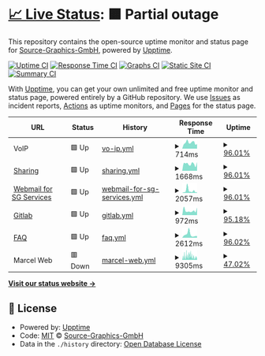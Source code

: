 # [📈 Live Status](https://Source-Graphics-GmbH.github.io/upptime): <!--live status--> **🟧 Partial outage**

This repository contains the open-source uptime monitor and status page for [Source-Graphics-GmbH](https://Source-Graphics-GmbH.github.io/upptime), powered by [Upptime](https://github.com/upptime/upptime).

[![Uptime CI](https://github.com/koj-co/upptime/workflows/Uptime%20CI/badge.svg)](https://github.com/koj-co/upptime/actions?query=workflow%3A%22Uptime+CI%22)
[![Response Time CI](https://github.com/koj-co/upptime/workflows/Response%20Time%20CI/badge.svg)](https://github.com/koj-co/upptime/actions?query=workflow%3A%22Response+Time+CI%22)
[![Graphs CI](https://github.com/koj-co/upptime/workflows/Graphs%20CI/badge.svg)](https://github.com/koj-co/upptime/actions?query=workflow%3A%22Graphs+CI%22)
[![Static Site CI](https://github.com/koj-co/upptime/workflows/Static%20Site%20CI/badge.svg)](https://github.com/koj-co/upptime/actions?query=workflow%3A%22Static+Site+CI%22)
[![Summary CI](https://github.com/koj-co/upptime/workflows/Summary%20CI/badge.svg)](https://github.com/koj-co/upptime/actions?query=workflow%3A%22Summary+CI%22)

With [Upptime](https://upptime.js.org), you can get your own unlimited and free uptime monitor and status page, powered entirely by a GitHub repository. We use [Issues](https://github.com/Source-Graphics-GmbH/upptime/issues) as incident reports, [Actions](https://github.com/Source-Graphics-GmbH/upptime/actions) as uptime monitors, and [Pages](https://Source-Graphics-GmbH.github.io/upptime) for the status page.

<!--start: status pages-->
<!-- This summary is generated by Upptime (https://github.com/upptime/upptime) -->
<!-- Do not edit this manually, your changes will be overwritten -->
<!-- prettier-ignore -->
| URL | Status | History | Response Time | Uptime |
| --- | ------ | ------- | ------------- | ------ |
| <img alt="" src="https://icons.duckduckgo.com/ip3/null.ico" height="13"> VoIP | 🟩 Up | [vo-ip.yml](https://github.com/Source-Graphics-GmbH/upptime/commits/HEAD/history/vo-ip.yml) | <details><summary><img alt="Response time graph" src="./graphs/vo-ip/response-time-week.png" height="20"> 714ms</summary><br><a href="https://Source-Graphics-GmbH.github.io/upptime/history/vo-ip"><img alt="Response time 662" src="https://img.shields.io/endpoint?url=https%3A%2F%2Fraw.githubusercontent.com%2FSource-Graphics-GmbH%2Fupptime%2FHEAD%2Fapi%2Fvo-ip%2Fresponse-time.json"></a><br><a href="https://Source-Graphics-GmbH.github.io/upptime/history/vo-ip"><img alt="24-hour response time 599" src="https://img.shields.io/endpoint?url=https%3A%2F%2Fraw.githubusercontent.com%2FSource-Graphics-GmbH%2Fupptime%2FHEAD%2Fapi%2Fvo-ip%2Fresponse-time-day.json"></a><br><a href="https://Source-Graphics-GmbH.github.io/upptime/history/vo-ip"><img alt="7-day response time 714" src="https://img.shields.io/endpoint?url=https%3A%2F%2Fraw.githubusercontent.com%2FSource-Graphics-GmbH%2Fupptime%2FHEAD%2Fapi%2Fvo-ip%2Fresponse-time-week.json"></a><br><a href="https://Source-Graphics-GmbH.github.io/upptime/history/vo-ip"><img alt="30-day response time 659" src="https://img.shields.io/endpoint?url=https%3A%2F%2Fraw.githubusercontent.com%2FSource-Graphics-GmbH%2Fupptime%2FHEAD%2Fapi%2Fvo-ip%2Fresponse-time-month.json"></a><br><a href="https://Source-Graphics-GmbH.github.io/upptime/history/vo-ip"><img alt="1-year response time 655" src="https://img.shields.io/endpoint?url=https%3A%2F%2Fraw.githubusercontent.com%2FSource-Graphics-GmbH%2Fupptime%2FHEAD%2Fapi%2Fvo-ip%2Fresponse-time-year.json"></a></details> | <details><summary><a href="https://Source-Graphics-GmbH.github.io/upptime/history/vo-ip">96.01%</a></summary><a href="https://Source-Graphics-GmbH.github.io/upptime/history/vo-ip"><img alt="All-time uptime 85.46%" src="https://img.shields.io/endpoint?url=https%3A%2F%2Fraw.githubusercontent.com%2FSource-Graphics-GmbH%2Fupptime%2FHEAD%2Fapi%2Fvo-ip%2Fuptime.json"></a><br><a href="https://Source-Graphics-GmbH.github.io/upptime/history/vo-ip"><img alt="24-hour uptime 100.00%" src="https://img.shields.io/endpoint?url=https%3A%2F%2Fraw.githubusercontent.com%2FSource-Graphics-GmbH%2Fupptime%2FHEAD%2Fapi%2Fvo-ip%2Fuptime-day.json"></a><br><a href="https://Source-Graphics-GmbH.github.io/upptime/history/vo-ip"><img alt="7-day uptime 96.01%" src="https://img.shields.io/endpoint?url=https%3A%2F%2Fraw.githubusercontent.com%2FSource-Graphics-GmbH%2Fupptime%2FHEAD%2Fapi%2Fvo-ip%2Fuptime-week.json"></a><br><a href="https://Source-Graphics-GmbH.github.io/upptime/history/vo-ip"><img alt="30-day uptime 97.06%" src="https://img.shields.io/endpoint?url=https%3A%2F%2Fraw.githubusercontent.com%2FSource-Graphics-GmbH%2Fupptime%2FHEAD%2Fapi%2Fvo-ip%2Fuptime-month.json"></a><br><a href="https://Source-Graphics-GmbH.github.io/upptime/history/vo-ip"><img alt="1-year uptime 84.59%" src="https://img.shields.io/endpoint?url=https%3A%2F%2Fraw.githubusercontent.com%2FSource-Graphics-GmbH%2Fupptime%2FHEAD%2Fapi%2Fvo-ip%2Fuptime-year.json"></a></details>
| <img alt="" src="https://icons.duckduckgo.com/ip3/sharing.source-graphics.ch.ico" height="13"> [Sharing](https://sharing.source-graphics.ch) | 🟩 Up | [sharing.yml](https://github.com/Source-Graphics-GmbH/upptime/commits/HEAD/history/sharing.yml) | <details><summary><img alt="Response time graph" src="./graphs/sharing/response-time-week.png" height="20"> 1668ms</summary><br><a href="https://Source-Graphics-GmbH.github.io/upptime/history/sharing"><img alt="Response time 1672" src="https://img.shields.io/endpoint?url=https%3A%2F%2Fraw.githubusercontent.com%2FSource-Graphics-GmbH%2Fupptime%2FHEAD%2Fapi%2Fsharing%2Fresponse-time.json"></a><br><a href="https://Source-Graphics-GmbH.github.io/upptime/history/sharing"><img alt="24-hour response time 1467" src="https://img.shields.io/endpoint?url=https%3A%2F%2Fraw.githubusercontent.com%2FSource-Graphics-GmbH%2Fupptime%2FHEAD%2Fapi%2Fsharing%2Fresponse-time-day.json"></a><br><a href="https://Source-Graphics-GmbH.github.io/upptime/history/sharing"><img alt="7-day response time 1668" src="https://img.shields.io/endpoint?url=https%3A%2F%2Fraw.githubusercontent.com%2FSource-Graphics-GmbH%2Fupptime%2FHEAD%2Fapi%2Fsharing%2Fresponse-time-week.json"></a><br><a href="https://Source-Graphics-GmbH.github.io/upptime/history/sharing"><img alt="30-day response time 2149" src="https://img.shields.io/endpoint?url=https%3A%2F%2Fraw.githubusercontent.com%2FSource-Graphics-GmbH%2Fupptime%2FHEAD%2Fapi%2Fsharing%2Fresponse-time-month.json"></a><br><a href="https://Source-Graphics-GmbH.github.io/upptime/history/sharing"><img alt="1-year response time 1722" src="https://img.shields.io/endpoint?url=https%3A%2F%2Fraw.githubusercontent.com%2FSource-Graphics-GmbH%2Fupptime%2FHEAD%2Fapi%2Fsharing%2Fresponse-time-year.json"></a></details> | <details><summary><a href="https://Source-Graphics-GmbH.github.io/upptime/history/sharing">96.01%</a></summary><a href="https://Source-Graphics-GmbH.github.io/upptime/history/sharing"><img alt="All-time uptime 97.65%" src="https://img.shields.io/endpoint?url=https%3A%2F%2Fraw.githubusercontent.com%2FSource-Graphics-GmbH%2Fupptime%2FHEAD%2Fapi%2Fsharing%2Fuptime.json"></a><br><a href="https://Source-Graphics-GmbH.github.io/upptime/history/sharing"><img alt="24-hour uptime 100.00%" src="https://img.shields.io/endpoint?url=https%3A%2F%2Fraw.githubusercontent.com%2FSource-Graphics-GmbH%2Fupptime%2FHEAD%2Fapi%2Fsharing%2Fuptime-day.json"></a><br><a href="https://Source-Graphics-GmbH.github.io/upptime/history/sharing"><img alt="7-day uptime 96.01%" src="https://img.shields.io/endpoint?url=https%3A%2F%2Fraw.githubusercontent.com%2FSource-Graphics-GmbH%2Fupptime%2FHEAD%2Fapi%2Fsharing%2Fuptime-week.json"></a><br><a href="https://Source-Graphics-GmbH.github.io/upptime/history/sharing"><img alt="30-day uptime 73.81%" src="https://img.shields.io/endpoint?url=https%3A%2F%2Fraw.githubusercontent.com%2FSource-Graphics-GmbH%2Fupptime%2FHEAD%2Fapi%2Fsharing%2Fuptime-month.json"></a><br><a href="https://Source-Graphics-GmbH.github.io/upptime/history/sharing"><img alt="1-year uptime 94.20%" src="https://img.shields.io/endpoint?url=https%3A%2F%2Fraw.githubusercontent.com%2FSource-Graphics-GmbH%2Fupptime%2FHEAD%2Fapi%2Fsharing%2Fuptime-year.json"></a></details>
| <img alt="" src="https://icons.duckduckgo.com/ip3/webmail.services.source-graphics.ch.ico" height="13"> [Webmail for SG Services](https://webmail.services.source-graphics.ch/) | 🟩 Up | [webmail-for-sg-services.yml](https://github.com/Source-Graphics-GmbH/upptime/commits/HEAD/history/webmail-for-sg-services.yml) | <details><summary><img alt="Response time graph" src="./graphs/webmail-for-sg-services/response-time-week.png" height="20"> 2057ms</summary><br><a href="https://Source-Graphics-GmbH.github.io/upptime/history/webmail-for-sg-services"><img alt="Response time 864" src="https://img.shields.io/endpoint?url=https%3A%2F%2Fraw.githubusercontent.com%2FSource-Graphics-GmbH%2Fupptime%2FHEAD%2Fapi%2Fwebmail-for-sg-services%2Fresponse-time.json"></a><br><a href="https://Source-Graphics-GmbH.github.io/upptime/history/webmail-for-sg-services"><img alt="24-hour response time 627" src="https://img.shields.io/endpoint?url=https%3A%2F%2Fraw.githubusercontent.com%2FSource-Graphics-GmbH%2Fupptime%2FHEAD%2Fapi%2Fwebmail-for-sg-services%2Fresponse-time-day.json"></a><br><a href="https://Source-Graphics-GmbH.github.io/upptime/history/webmail-for-sg-services"><img alt="7-day response time 2057" src="https://img.shields.io/endpoint?url=https%3A%2F%2Fraw.githubusercontent.com%2FSource-Graphics-GmbH%2Fupptime%2FHEAD%2Fapi%2Fwebmail-for-sg-services%2Fresponse-time-week.json"></a><br><a href="https://Source-Graphics-GmbH.github.io/upptime/history/webmail-for-sg-services"><img alt="30-day response time 1358" src="https://img.shields.io/endpoint?url=https%3A%2F%2Fraw.githubusercontent.com%2FSource-Graphics-GmbH%2Fupptime%2FHEAD%2Fapi%2Fwebmail-for-sg-services%2Fresponse-time-month.json"></a><br><a href="https://Source-Graphics-GmbH.github.io/upptime/history/webmail-for-sg-services"><img alt="1-year response time 913" src="https://img.shields.io/endpoint?url=https%3A%2F%2Fraw.githubusercontent.com%2FSource-Graphics-GmbH%2Fupptime%2FHEAD%2Fapi%2Fwebmail-for-sg-services%2Fresponse-time-year.json"></a></details> | <details><summary><a href="https://Source-Graphics-GmbH.github.io/upptime/history/webmail-for-sg-services">96.01%</a></summary><a href="https://Source-Graphics-GmbH.github.io/upptime/history/webmail-for-sg-services"><img alt="All-time uptime 94.50%" src="https://img.shields.io/endpoint?url=https%3A%2F%2Fraw.githubusercontent.com%2FSource-Graphics-GmbH%2Fupptime%2FHEAD%2Fapi%2Fwebmail-for-sg-services%2Fuptime.json"></a><br><a href="https://Source-Graphics-GmbH.github.io/upptime/history/webmail-for-sg-services"><img alt="24-hour uptime 100.00%" src="https://img.shields.io/endpoint?url=https%3A%2F%2Fraw.githubusercontent.com%2FSource-Graphics-GmbH%2Fupptime%2FHEAD%2Fapi%2Fwebmail-for-sg-services%2Fuptime-day.json"></a><br><a href="https://Source-Graphics-GmbH.github.io/upptime/history/webmail-for-sg-services"><img alt="7-day uptime 96.01%" src="https://img.shields.io/endpoint?url=https%3A%2F%2Fraw.githubusercontent.com%2FSource-Graphics-GmbH%2Fupptime%2FHEAD%2Fapi%2Fwebmail-for-sg-services%2Fuptime-week.json"></a><br><a href="https://Source-Graphics-GmbH.github.io/upptime/history/webmail-for-sg-services"><img alt="30-day uptime 98.71%" src="https://img.shields.io/endpoint?url=https%3A%2F%2Fraw.githubusercontent.com%2FSource-Graphics-GmbH%2Fupptime%2FHEAD%2Fapi%2Fwebmail-for-sg-services%2Fuptime-month.json"></a><br><a href="https://Source-Graphics-GmbH.github.io/upptime/history/webmail-for-sg-services"><img alt="1-year uptime 99.01%" src="https://img.shields.io/endpoint?url=https%3A%2F%2Fraw.githubusercontent.com%2FSource-Graphics-GmbH%2Fupptime%2FHEAD%2Fapi%2Fwebmail-for-sg-services%2Fuptime-year.json"></a></details>
| <img alt="" src="https://icons.duckduckgo.com/ip3/gitlab.source-graphics.ch.ico" height="13"> [Gitlab](https://gitlab.source-graphics.ch) | 🟩 Up | [gitlab.yml](https://github.com/Source-Graphics-GmbH/upptime/commits/HEAD/history/gitlab.yml) | <details><summary><img alt="Response time graph" src="./graphs/gitlab/response-time-week.png" height="20"> 972ms</summary><br><a href="https://Source-Graphics-GmbH.github.io/upptime/history/gitlab"><img alt="Response time 917" src="https://img.shields.io/endpoint?url=https%3A%2F%2Fraw.githubusercontent.com%2FSource-Graphics-GmbH%2Fupptime%2FHEAD%2Fapi%2Fgitlab%2Fresponse-time.json"></a><br><a href="https://Source-Graphics-GmbH.github.io/upptime/history/gitlab"><img alt="24-hour response time 874" src="https://img.shields.io/endpoint?url=https%3A%2F%2Fraw.githubusercontent.com%2FSource-Graphics-GmbH%2Fupptime%2FHEAD%2Fapi%2Fgitlab%2Fresponse-time-day.json"></a><br><a href="https://Source-Graphics-GmbH.github.io/upptime/history/gitlab"><img alt="7-day response time 972" src="https://img.shields.io/endpoint?url=https%3A%2F%2Fraw.githubusercontent.com%2FSource-Graphics-GmbH%2Fupptime%2FHEAD%2Fapi%2Fgitlab%2Fresponse-time-week.json"></a><br><a href="https://Source-Graphics-GmbH.github.io/upptime/history/gitlab"><img alt="30-day response time 1016" src="https://img.shields.io/endpoint?url=https%3A%2F%2Fraw.githubusercontent.com%2FSource-Graphics-GmbH%2Fupptime%2FHEAD%2Fapi%2Fgitlab%2Fresponse-time-month.json"></a><br><a href="https://Source-Graphics-GmbH.github.io/upptime/history/gitlab"><img alt="1-year response time 924" src="https://img.shields.io/endpoint?url=https%3A%2F%2Fraw.githubusercontent.com%2FSource-Graphics-GmbH%2Fupptime%2FHEAD%2Fapi%2Fgitlab%2Fresponse-time-year.json"></a></details> | <details><summary><a href="https://Source-Graphics-GmbH.github.io/upptime/history/gitlab">95.18%</a></summary><a href="https://Source-Graphics-GmbH.github.io/upptime/history/gitlab"><img alt="All-time uptime 96.85%" src="https://img.shields.io/endpoint?url=https%3A%2F%2Fraw.githubusercontent.com%2FSource-Graphics-GmbH%2Fupptime%2FHEAD%2Fapi%2Fgitlab%2Fuptime.json"></a><br><a href="https://Source-Graphics-GmbH.github.io/upptime/history/gitlab"><img alt="24-hour uptime 100.00%" src="https://img.shields.io/endpoint?url=https%3A%2F%2Fraw.githubusercontent.com%2FSource-Graphics-GmbH%2Fupptime%2FHEAD%2Fapi%2Fgitlab%2Fuptime-day.json"></a><br><a href="https://Source-Graphics-GmbH.github.io/upptime/history/gitlab"><img alt="7-day uptime 95.18%" src="https://img.shields.io/endpoint?url=https%3A%2F%2Fraw.githubusercontent.com%2FSource-Graphics-GmbH%2Fupptime%2FHEAD%2Fapi%2Fgitlab%2Fuptime-week.json"></a><br><a href="https://Source-Graphics-GmbH.github.io/upptime/history/gitlab"><img alt="30-day uptime 98.25%" src="https://img.shields.io/endpoint?url=https%3A%2F%2Fraw.githubusercontent.com%2FSource-Graphics-GmbH%2Fupptime%2FHEAD%2Fapi%2Fgitlab%2Fuptime-month.json"></a><br><a href="https://Source-Graphics-GmbH.github.io/upptime/history/gitlab"><img alt="1-year uptime 98.99%" src="https://img.shields.io/endpoint?url=https%3A%2F%2Fraw.githubusercontent.com%2FSource-Graphics-GmbH%2Fupptime%2FHEAD%2Fapi%2Fgitlab%2Fuptime-year.json"></a></details>
| <img alt="" src="https://icons.duckduckgo.com/ip3/faq.source-graphics.ch.ico" height="13"> [FAQ](https://faq.source-graphics.ch) | 🟩 Up | [faq.yml](https://github.com/Source-Graphics-GmbH/upptime/commits/HEAD/history/faq.yml) | <details><summary><img alt="Response time graph" src="./graphs/faq/response-time-week.png" height="20"> 2612ms</summary><br><a href="https://Source-Graphics-GmbH.github.io/upptime/history/faq"><img alt="Response time 1145" src="https://img.shields.io/endpoint?url=https%3A%2F%2Fraw.githubusercontent.com%2FSource-Graphics-GmbH%2Fupptime%2FHEAD%2Fapi%2Ffaq%2Fresponse-time.json"></a><br><a href="https://Source-Graphics-GmbH.github.io/upptime/history/faq"><img alt="24-hour response time 827" src="https://img.shields.io/endpoint?url=https%3A%2F%2Fraw.githubusercontent.com%2FSource-Graphics-GmbH%2Fupptime%2FHEAD%2Fapi%2Ffaq%2Fresponse-time-day.json"></a><br><a href="https://Source-Graphics-GmbH.github.io/upptime/history/faq"><img alt="7-day response time 2612" src="https://img.shields.io/endpoint?url=https%3A%2F%2Fraw.githubusercontent.com%2FSource-Graphics-GmbH%2Fupptime%2FHEAD%2Fapi%2Ffaq%2Fresponse-time-week.json"></a><br><a href="https://Source-Graphics-GmbH.github.io/upptime/history/faq"><img alt="30-day response time 2788" src="https://img.shields.io/endpoint?url=https%3A%2F%2Fraw.githubusercontent.com%2FSource-Graphics-GmbH%2Fupptime%2FHEAD%2Fapi%2Ffaq%2Fresponse-time-month.json"></a><br><a href="https://Source-Graphics-GmbH.github.io/upptime/history/faq"><img alt="1-year response time 1212" src="https://img.shields.io/endpoint?url=https%3A%2F%2Fraw.githubusercontent.com%2FSource-Graphics-GmbH%2Fupptime%2FHEAD%2Fapi%2Ffaq%2Fresponse-time-year.json"></a></details> | <details><summary><a href="https://Source-Graphics-GmbH.github.io/upptime/history/faq">96.02%</a></summary><a href="https://Source-Graphics-GmbH.github.io/upptime/history/faq"><img alt="All-time uptime 98.78%" src="https://img.shields.io/endpoint?url=https%3A%2F%2Fraw.githubusercontent.com%2FSource-Graphics-GmbH%2Fupptime%2FHEAD%2Fapi%2Ffaq%2Fuptime.json"></a><br><a href="https://Source-Graphics-GmbH.github.io/upptime/history/faq"><img alt="24-hour uptime 100.00%" src="https://img.shields.io/endpoint?url=https%3A%2F%2Fraw.githubusercontent.com%2FSource-Graphics-GmbH%2Fupptime%2FHEAD%2Fapi%2Ffaq%2Fuptime-day.json"></a><br><a href="https://Source-Graphics-GmbH.github.io/upptime/history/faq"><img alt="7-day uptime 96.02%" src="https://img.shields.io/endpoint?url=https%3A%2F%2Fraw.githubusercontent.com%2FSource-Graphics-GmbH%2Fupptime%2FHEAD%2Fapi%2Ffaq%2Fuptime-week.json"></a><br><a href="https://Source-Graphics-GmbH.github.io/upptime/history/faq"><img alt="30-day uptime 98.88%" src="https://img.shields.io/endpoint?url=https%3A%2F%2Fraw.githubusercontent.com%2FSource-Graphics-GmbH%2Fupptime%2FHEAD%2Fapi%2Ffaq%2Fuptime-month.json"></a><br><a href="https://Source-Graphics-GmbH.github.io/upptime/history/faq"><img alt="1-year uptime 99.15%" src="https://img.shields.io/endpoint?url=https%3A%2F%2Fraw.githubusercontent.com%2FSource-Graphics-GmbH%2Fupptime%2FHEAD%2Fapi%2Ffaq%2Fuptime-year.json"></a></details>
| <img alt="" src="https://icons.duckduckgo.com/ip3/null.ico" height="13"> Marcel Web | 🟥 Down | [marcel-web.yml](https://github.com/Source-Graphics-GmbH/upptime/commits/HEAD/history/marcel-web.yml) | <details><summary><img alt="Response time graph" src="./graphs/marcel-web/response-time-week.png" height="20"> 9305ms</summary><br><a href="https://Source-Graphics-GmbH.github.io/upptime/history/marcel-web"><img alt="Response time 4906" src="https://img.shields.io/endpoint?url=https%3A%2F%2Fraw.githubusercontent.com%2FSource-Graphics-GmbH%2Fupptime%2FHEAD%2Fapi%2Fmarcel-web%2Fresponse-time.json"></a><br><a href="https://Source-Graphics-GmbH.github.io/upptime/history/marcel-web"><img alt="24-hour response time 8712" src="https://img.shields.io/endpoint?url=https%3A%2F%2Fraw.githubusercontent.com%2FSource-Graphics-GmbH%2Fupptime%2FHEAD%2Fapi%2Fmarcel-web%2Fresponse-time-day.json"></a><br><a href="https://Source-Graphics-GmbH.github.io/upptime/history/marcel-web"><img alt="7-day response time 9305" src="https://img.shields.io/endpoint?url=https%3A%2F%2Fraw.githubusercontent.com%2FSource-Graphics-GmbH%2Fupptime%2FHEAD%2Fapi%2Fmarcel-web%2Fresponse-time-week.json"></a><br><a href="https://Source-Graphics-GmbH.github.io/upptime/history/marcel-web"><img alt="30-day response time 11793" src="https://img.shields.io/endpoint?url=https%3A%2F%2Fraw.githubusercontent.com%2FSource-Graphics-GmbH%2Fupptime%2FHEAD%2Fapi%2Fmarcel-web%2Fresponse-time-month.json"></a><br><a href="https://Source-Graphics-GmbH.github.io/upptime/history/marcel-web"><img alt="1-year response time 4976" src="https://img.shields.io/endpoint?url=https%3A%2F%2Fraw.githubusercontent.com%2FSource-Graphics-GmbH%2Fupptime%2FHEAD%2Fapi%2Fmarcel-web%2Fresponse-time-year.json"></a></details> | <details><summary><a href="https://Source-Graphics-GmbH.github.io/upptime/history/marcel-web">47.02%</a></summary><a href="https://Source-Graphics-GmbH.github.io/upptime/history/marcel-web"><img alt="All-time uptime 99.04%" src="https://img.shields.io/endpoint?url=https%3A%2F%2Fraw.githubusercontent.com%2FSource-Graphics-GmbH%2Fupptime%2FHEAD%2Fapi%2Fmarcel-web%2Fuptime.json"></a><br><a href="https://Source-Graphics-GmbH.github.io/upptime/history/marcel-web"><img alt="24-hour uptime 21.59%" src="https://img.shields.io/endpoint?url=https%3A%2F%2Fraw.githubusercontent.com%2FSource-Graphics-GmbH%2Fupptime%2FHEAD%2Fapi%2Fmarcel-web%2Fuptime-day.json"></a><br><a href="https://Source-Graphics-GmbH.github.io/upptime/history/marcel-web"><img alt="7-day uptime 47.02%" src="https://img.shields.io/endpoint?url=https%3A%2F%2Fraw.githubusercontent.com%2FSource-Graphics-GmbH%2Fupptime%2FHEAD%2Fapi%2Fmarcel-web%2Fuptime-week.json"></a><br><a href="https://Source-Graphics-GmbH.github.io/upptime/history/marcel-web"><img alt="30-day uptime 49.79%" src="https://img.shields.io/endpoint?url=https%3A%2F%2Fraw.githubusercontent.com%2FSource-Graphics-GmbH%2Fupptime%2FHEAD%2Fapi%2Fmarcel-web%2Fuptime-month.json"></a><br><a href="https://Source-Graphics-GmbH.github.io/upptime/history/marcel-web"><img alt="1-year uptime 95.82%" src="https://img.shields.io/endpoint?url=https%3A%2F%2Fraw.githubusercontent.com%2FSource-Graphics-GmbH%2Fupptime%2FHEAD%2Fapi%2Fmarcel-web%2Fuptime-year.json"></a></details>

<!--end: status pages-->

[**Visit our status website →**](https://Source-Graphics-GmbH.github.io/upptime)

## 📄 License

- Powered by: [Upptime](https://github.com/upptime/upptime)
- Code: [MIT](./LICENSE) © [Source-Graphics-GmbH](https://Source-Graphics-GmbH.github.io/upptime)
- Data in the `./history` directory: [Open Database License](https://opendatacommons.org/licenses/odbl/1-0/)
